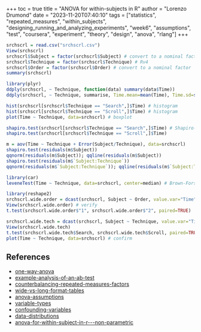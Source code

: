 +++
toc = true
title = "ANOVA for within-subjects in R"
author = "Lorenzo Drumond"
date = "2023-11-20T07:40:10"
tags = ["statistics",  "repeated_measures",  "within_subjects",  "designing_running_and_analyzing_experiments",  "week6",  "assumptions",  "test",  "coursera",  "experiment",  "theory",  "design",  "anova",  "rlang"]
+++


```R
srchscrl = read.csv("srchscrl.csv")
View(srchscrl)
srchscrl$Subject = factor(srchscrl$Subject) # convert to a nominal factor
srchscrl$Technique = factor(srchscrl$Technique) # Rv4
srchscrl$Order = factor(srchscrl$Order) # convert to a nominal factor
summary(srchscrl)

library(plyr)
ddply(srchscrl, ~ Technique, function(data) summary(data$Time))
ddply(srchscrl, ~ Technique, summarise, Time.mean=mean(Time), Time.sd=sd(Time))

hist(srchscrl[srchscrl$Technique == "Search",]$Time) # histogram
hist(srchscrl[srchscrl$Technique == "Scroll",]$Time) # histogram
plot(Time ~ Technique, data=srchscrl) # boxplot

shapiro.test(srchscrl[srchscrl$Technique == "Search",]$Time) # Shapiro-Wilk
shapiro.test(srchscrl[srchscrl$Technique == "Scroll",]$Time)

m = aov(Time ~ Technique + Error(Subject/Technique), data=srchscrl)
shapiro.test(residuals(m$Subject))
qqnorm(residuals(m$Subject)); qqline(residuals(m$Subject))
shapiro.test(residuals(m$`Subject:Technique`))
qqnorm(residuals(m$`Subject:Technique`)); qqline(residuals(m$`Subject:Technique`))

library(car)
leveneTest(Time ~ Technique, data=srchscrl, center=median) # Brown-Forsythe test

library(reshape2)
srchscrl.wide.order = dcast(srchscrl, Subject ~ Order, value.var="Time") # go wide
View(srchscrl.wide.order) # verify
t.test(srchscrl.wide.order$"1", srchscrl.wide.order$"2", paired=TRUE)

srchscrl.wide.tech = dcast(srchscrl, Subject ~ Technique, value.var="Time") # go wide
View(srchscrl.wide.tech)
t.test(srchscrl.wide.tech$Search, srchscrl.wide.tech$Scroll, paired=TRUE)
plot(Time ~ Technique, data=srchscrl) # confirm
```

## References
- [one-way-anova](/wiki/one-way-anova/)
- [example-analysis-of-an-ab-test](/wiki/example-analysis-of-an-ab-test/)
- [counterbalancing-repeated-measures-factors](/wiki/counterbalancing-repeated-measures-factors/)
- [wide-vs-long-format-tables](/wiki/wide-vs-long-format-tables/)
- [anova-assumptions](/wiki/anova-assumptions/)
- [variable-types](/wiki/variable-types/)
- [confounding-variables](/wiki/confounding-variables/)
- [data-distributions](/wiki/data-distributions/)
- [anova-for-within-subject-in-r---non-parametric](/wiki/anova-for-within-subject-in-r---non-parametric/)
